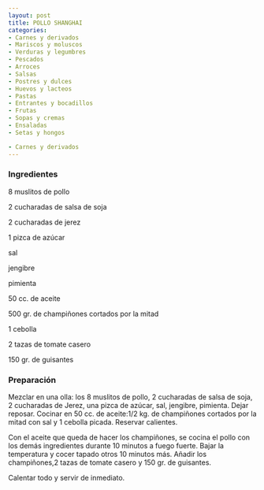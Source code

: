 ```yaml
---
layout: post
title: POLLO SHANGHAI
categories:
- Carnes y derivados
- Mariscos y moluscos
- Verduras y legumbres
- Pescados
- Arroces
- Salsas
- Postres y dulces
- Huevos y lacteos
- Pastas
- Entrantes y bocadillos
- Frutas
- Sopas y cremas
- Ensaladas
- Setas y hongos

- Carnes y derivados
---
```

<h3>Ingredientes</h3>
8 muslitos de pollo

2 cucharadas de salsa de soja

2 cucharadas de jerez

1 pizca de azúcar

sal

jengibre

pimienta

50 cc. de aceite

500 gr. de champiñones cortados por la mitad

1 cebolla

2 tazas de tomate casero

150 gr. de guisantes

<h3>Preparación</h3>
Mezclar en una olla: los 8 muslitos de pollo, 2 cucharadas de salsa de soja, 2 cucharadas de Jerez, una pizca de azúcar, sal, jengibre, pimienta. Dejar reposar. Cocinar en 50 cc. de aceite:1/2 kg. de champiñones cortados por la mitad con sal y 1 cebolla picada. Reservar calientes.

Con el aceite que queda de hacer los champiñones, se cocina el pollo con los demás ingredientes durante 10 minutos a fuego fuerte. Bajar la temperatura y cocer tapado otros 10 minutos más. Añadir los champiñones,2 tazas de tomate casero y 150 gr. de guisantes.

Calentar todo y servir de inmediato.

